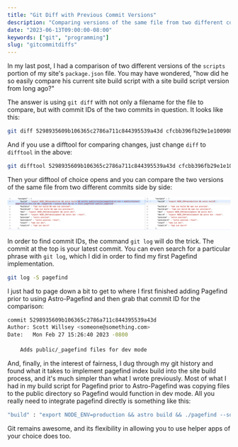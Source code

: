 ```yaml
---
title: "Git Diff with Previous Commit Versions"
description: "Comparing versions of the same file from two different commits using git."
date: "2023-06-13T09:00:00-08:00"
keywords: ["git", "programming"]
slug: "gitcommitdiffs"
---
```


In my last post, I had a comparison of two different versions of the `scripts` portion of my site's `package.json` file. You may have wondered, "how did he so easily compare his current site build script with a site build script version from long ago?"

The answer is using `git diff` with not only a filename for the file to compare, but with commit IDs of the two commits in question. It looks like this:

```sh frame="code"
git diff 5298935609b106365c2786a711c844395539a43d cfcbb396fb29e1e100908152f002ae2f9f6d3f29 package.json
```

And if you use a difftool for comparing changes, just change `diff` to `difftool` in the above:

```sh frame="code"
git difftool 5298935609b106365c2786a711c844395539a43d cfcbb396fb29e1e100908152f002ae2f9f6d3f29 package.json
```

Then your difftool of choice opens and you can compare the two versions of the same file from two different commits side by side:

[![Comparing two versions of the same file from two different commits](../../assets/images/posts/GitDiffTool-DF155BA0-CF87-46DC-8DBB-DF87B267513A.png)](/images/posts/GitDiffTool-DF155BA0-CF87-46DC-8DBB-DF87B267513A.webp)

In order to find commit IDs, the command `git log` will do the trick. The commit at the top is your latest commit. You can even search for a particular phrase with `git log`, which I did in order to find my first Pagefind implementation.

```sh frame="code"
git log -S pagefind

```

I just had to page down a bit to get to where I first finished adding Pagefind prior to using Astro-Pagefind and then grab that commit ID for the comparison:

```sh frame="code"
commit 5298935609b106365c2786a711c844395539a43d
Author: Scott Willsey <someone@something.com>
Date:   Mon Feb 27 15:26:40 2023 -0800

    Adds public/_pagefind files for dev mode
```

And, finally, in the interest of fairness, I dug through my git history and found what it takes to implement pagefind index build into the site build process, and it's much simpler than what I wrote previously. Most of what I had in my build script for Pagefind prior to Astro-Pagefind was copying files to the public directory so Pagefind would function in dev mode. All you really need to integrate pagefind directly is something like this:

```sh frame="code"
"build" : "export NODE_ENV=production && astro build && ./pagefind --source dist"
```

Git remains awesome, and its flexibility in allowing you to use helper apps of your choice does too.
